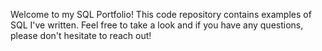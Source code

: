 Welcome to my SQL Portfolio! This code repository contains examples of SQL I've written. Feel free to take a look and if you have any questions, please don't hesitate to reach out!

